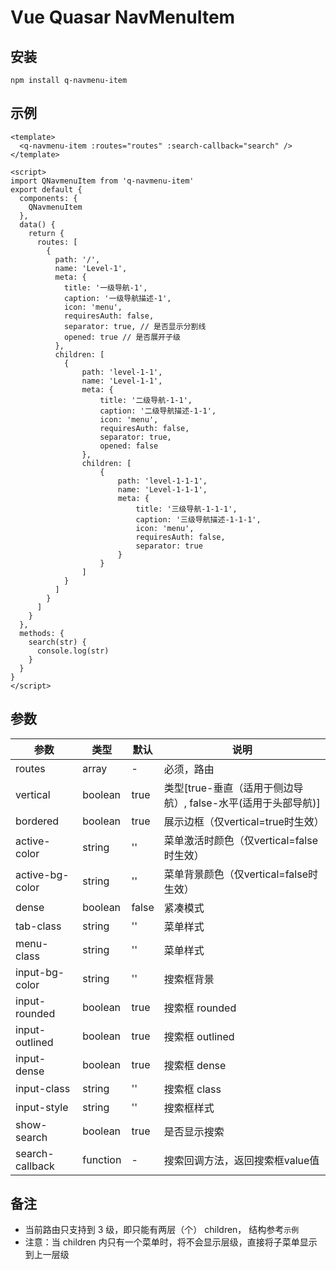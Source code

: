 # Vue Quasar NavMenuItem

## 安装

```shell
npm install q-navmenu-item
```

## 示例

```vue
<template>
  <q-navmenu-item :routes="routes" :search-callback="search" />
</template>

<script>
import QNavmenuItem from 'q-navmenu-item'
export default {
  components: {
    QNavmenuItem
  },
  data() {
    return {
      routes: [
        {
          path: '/',
          name: 'Level-1',
          meta: {
            title: '一级导航-1',
            caption: '一级导航描述-1',
            icon: 'menu',
            requiresAuth: false,
            separator: true, // 是否显示分割线
            opened: true // 是否展开子级
          },
          children: [
            {
                path: 'level-1-1',
                name: 'Level-1-1',
                meta: {
                    title: '二级导航-1-1',
                    caption: '二级导航描述-1-1',
                    icon: 'menu',
                    requiresAuth: false,
                    separator: true,
                    opened: false
                },
                children: [
                    {
                        path: 'level-1-1-1',
                        name: 'Level-1-1-1',
                        meta: {
                            title: '三级导航-1-1-1',
                            caption: '三级导航描述-1-1-1',
                            icon: 'menu',
                            requiresAuth: false,
                            separator: true
                        }
                    }
                ]
            }
          ]
        }
      ]
    }
  },
  methods: {
    search(str) {
      console.log(str)
    }
  }
}
</script>
```

## 参数

| 参数                 | 类型     | 默认  | 说明                                       |
| -------------------- | -------- | ----- | ------------------------------------------ |
| routes               | array    | -     | 必须，路由                                 |
| vertical            | boolean   | true  | 类型[true-垂直（适用于侧边导航）, false-水平(适用于头部导航)] |
| bordered        | boolean  | true | 展示边框（仅vertical=true时生效） |
| active-color | string   | ''    | 菜单激活时颜色（仅vertical=false时生效） |
| active-bg-color | string | '' | 菜单背景颜色（仅vertical=false时生效） |
| dense | boolean | false | 紧凑模式 |
| tab-class | string | '' | 菜单样式 |
| menu-class | string | '' | 菜单样式 |
| input-bg-color       | string   | '' | 搜索框背景                                 |
| input-rounded        | boolean  | true  | 搜索框 rounded                             |
| input-outlined       | boolean  | true  | 搜索框 outlined                            |
| input-dense          | boolean  | true  | 搜索框 dense                               |
| input-class | string   | ''    | 搜索框 class                 |
| input-style | string | '' | 搜索框样式 |
| show-search          | boolean  | true  | 是否显示搜索                               |
| search-callback      | function | -     | 搜索回调方法，返回搜索框value值            |

## 备注

* 当前路由只支持到 3 级，即只能有两层（个） children， 结构参考`示例`
* 注意：当 children 内只有一个菜单时，将不会显示层级，直接将子菜单显示到上一层级
